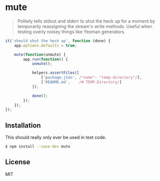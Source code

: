 # mute

> Politely tells stdout and stderr to shut the heck up for a moment by
> temporarily reassigning the stream's write methods. Useful when testing
> overly noisey things like Yeoman generators.

```javascript
it('should shut the heck up', function (done) {
    app.options.defaults = true;

    mute(function(unmute) {
        app.run(function() {
            unmute();

            helpers.assertFiles([
                ['package.json', /"name": "temp-directory"/],
                ['README.md',    /# TEMP.Directory/]
            ]);

            done();
        });
    });
});
```

## Installation

This should really only ever be used in test code.

```sh
$ npm install --save-dev mute
```

## License

MIT
